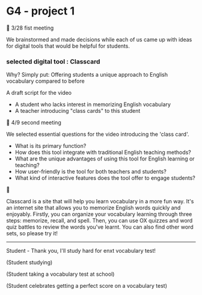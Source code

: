 # G4 - project 1
📅 3/28 fist meeting

We brainstormed and made decisions while each of us came up with ideas for digital tools that would be helpful for students.
### selected digital tool : Classcard
Why? Simply put: Offering students a unique approach to English vocabulary compared to before

A draft script for the video

+ A student who lacks interest in memorizing English vocabulary
+ A teacher introducing "class cards" to this student

📅 4/9 second meeting

 We selected essential questions for the video introducing the 'class card'.
 
+ What is its primary function?
+ How does this tool integrate with traditional English teaching methods?
+ What are the unique advantages of using this tool for English learning or teaching?
+ How user-friendly is the tool for both teachers and students?
+ What kind of interactive features does the tool offer to engage students?

 🔎
  
  Classcard is a site that will help you learn vocabulary in a more fun way.
  It's an internet site that allows you to memorize English words quickly and enjoyably.
  Firstly, you can organize your vocabulary learning through three steps: memorize, recall, and spell.
  Then, you can use OX quizzes and word quiz battles to review the words you've learnt.
  You can also find other word sets, so please try it!

  ------------------------------------------------------------------------------

  Student - Thank you, I'll study hard for enxt vocabulary test!
  
  (Student studying)
  
  (Student taking a vocabulary test at school)
  
  (Student celebrates getting a perfect score on a vocabulary test)

